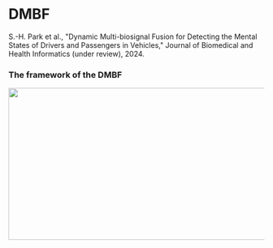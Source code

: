 # DMBF
S.-H. Park et al., "Dynamic Multi-biosignal Fusion for Detecting the Mental States of Drivers and Passengers in Vehicles," Journal of Biomedical and Health Informatics (under review), 2024. 

### The framework of the DMBF
<img src="https://github.com/seohyeoning/DMBF/main/DMBF.png" width="700" height="300"/>
